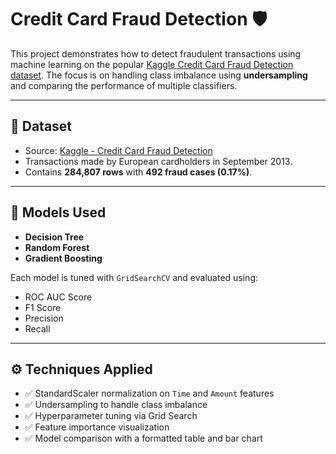 # Credit Card Fraud Detection 🛡️

This project demonstrates how to detect fraudulent transactions using machine learning on the popular [Kaggle Credit Card Fraud Detection dataset](https://www.kaggle.com/datasets/mlg-ulb/creditcardfraud). The focus is on handling class imbalance using **undersampling** and comparing the performance of multiple classifiers.

---

## 📁 Dataset

- Source: [Kaggle - Credit Card Fraud Detection](https://www.kaggle.com/datasets/mlg-ulb/creditcardfraud)
- Transactions made by European cardholders in September 2013.
- Contains **284,807 rows** with **492 fraud cases (0.17%)**.

---

## 🧠 Models Used

- **Decision Tree**
- **Random Forest**
- **Gradient Boosting**

Each model is tuned with `GridSearchCV` and evaluated using:

- ROC AUC Score
- F1 Score
- Precision
- Recall

---

## ⚙️ Techniques Applied

- ✅ StandardScaler normalization on `Time` and `Amount` features  
- ✅ Undersampling to handle class imbalance  
- ✅ Hyperparameter tuning via Grid Search  
- ✅ Feature importance visualization  
- ✅ Model comparison with a formatted table and bar chart  
